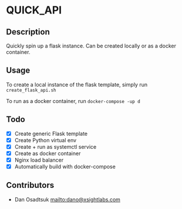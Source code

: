 # QUICK_API

## Description
Quickly spin up a flask instance. Can be created locally or as a docker container.

## Usage
To create a local instance of the flask template, simply run `create_flask_api.sh`

To run as a docker container, run `docker-compose -up d`

## Todo
- [X] Create generic Flask template
- [X] Create Python virtual env
- [X] Create + run as systemctl service
- [X] Create as docker container
- [X] Nginx load balancer
- [X] Automatically build with docker-compose

## Contributors
- Dan Osadtsuk <mailto:dano@xsightlabs.com>

